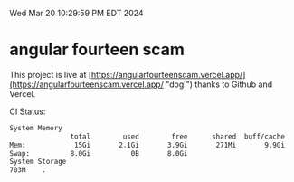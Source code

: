 Wed Mar 20 10:29:59 PM EDT 2024

# angular fourteen scam


This project is live at [https://angularfourteenscam.vercel.app/](https://angularfourteenscam.vercel.app/ "dog!") thanks to Github and Vercel.

CI Status: 

```bash
System Memory
               total        used        free      shared  buff/cache   available
Mem:            15Gi       2.1Gi       3.9Gi       271Mi       9.9Gi        13Gi
Swap:          8.0Gi          0B       8.0Gi
System Storage
703M	.
```
